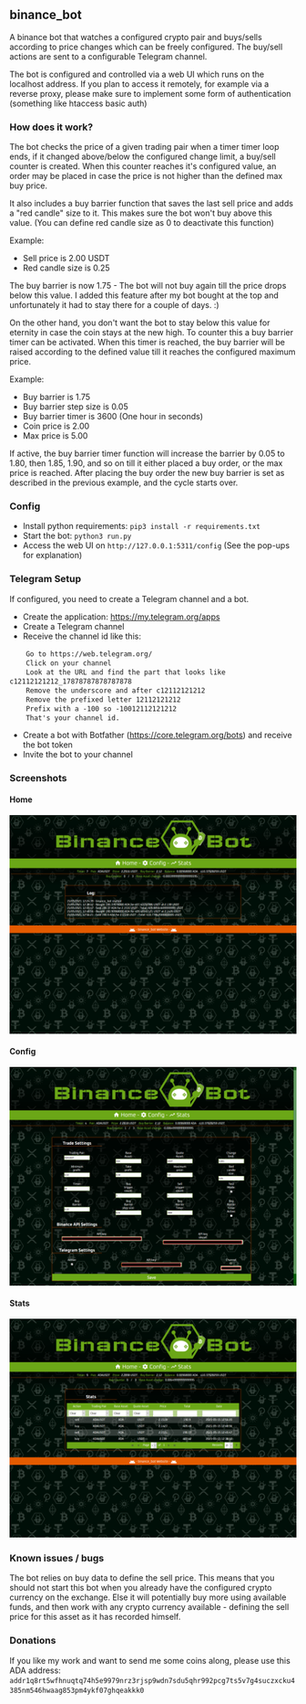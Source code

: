 ## binance_bot
A binance bot that watches a configured crypto pair and buys/sells according to price changes which can be freely
configured. The buy/sell actions are sent to a configurable Telegram channel.

The bot is configured and controlled via a web UI which runs on the localhost address. If you plan to access it remotely,
 for example via a reverse proxy, please make sure to implement some form of authentication (something like htaccess basic
auth)

### How does it work?
The bot checks the price of a given trading pair when a timer timer loop ends, if it changed above/below the configured
change limit, a buy/sell counter is created. When this counter reaches it's configured value, an order may be placed in
case the price is not higher than the defined max buy price.

It also includes a buy barrier function that saves the last sell price and adds a "red candle" size to it. This makes
sure the bot won't buy above this value. (You can define red candle size as 0 to deactivate this function)

Example:
* Sell price is 2.00 USDT
* Red candle size is 0.25

The buy barrier is now 1.75 - The bot will not buy again till the price drops below this value. I added this feature after
my bot bought at the top and unfortunately it had to stay there for a couple of days. :)

On the other hand, you don't want the bot to stay below this value for eternity in case the coin stays at the new high.
To counter this a buy barrier timer can be activated. When this timer is reached, the buy barrier
will be raised according to the defined value till it reaches the configured maximum price.

Example:
* Buy barrier is 1.75
* Buy barrier step size is 0.05
* Buy barrier timer is 3600 (One hour in seconds)
* Coin price is 2.00
* Max price is 5.00

If active, the buy barrier timer function will increase the barrier by 0.05 to 1.80, then 1.85, 1.90, and so on till it
either placed a buy order, or the max price is reached. After placing the buy order the new buy barrier is set as described
in the previous example, and the cycle starts over.

### Config
* Install python requirements: ``pip3 install -r requirements.txt``
* Start the bot: ```python3 run.py```
* Access the web UI on ``http://127.0.0.1:5311/config`` (See the pop-ups for explanation)

### Telegram Setup
If configured, you need to create a Telegram channel and a bot.

* Create the application: https://my.telegram.org/apps
* Create a Telegram channel
* Receive the channel id like this:
````
    Go to https://web.telegram.org/
    Click on your channel
    Look at the URL and find the part that looks like c12112121212_17878787878787878
    Remove the underscore and after c12112121212
    Remove the prefixed letter 12112121212
    Prefix with a -100 so -10012112121212
    That's your channel id.
````
* Create a bot with Botfather (https://core.telegram.org/bots) and receive the bot token
* Invite the bot to your channel

### Screenshots
#### Home
![No Connection](screenshots/binance_bot_screenshot_home.png?raw=true)
#### Config
![No Connection](screenshots/binance_bot_screenshot_config.png?raw=true)
#### Stats
![No Connection](screenshots/binance_bot_screenshot_stats.png?raw=true)

### Known issues / bugs
The bot relies on buy data to define the sell price. This means that you should not start this bot when you already have
the configured crypto currency on the exchange. Else it will potentially buy more using available funds, and then work
with any crypto currency available - defining the sell price for this asset as it has recorded himself.

### Donations
If you like my work and want to send me some coins along, please use this ADA address:
``addr1q8rt5wfhnuqtq74h5e9979nrz3rjsp9wdn7sdu5qhr992pcg7ts5v7g4suczxcku4385nm546hwaag853pm4ykf07ghqeakkk0``
